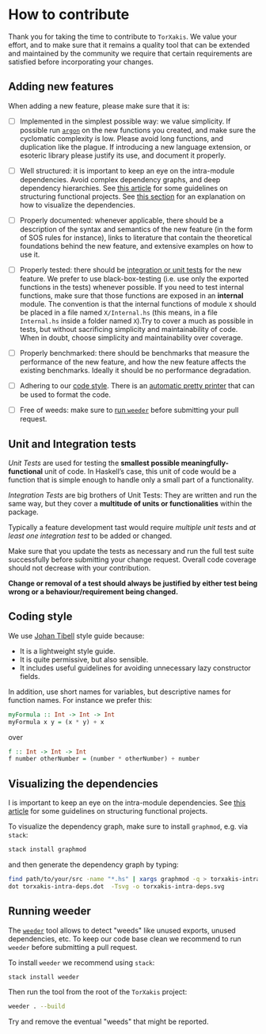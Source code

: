 # How to contribute

Thank you for taking the time to contribute to `TorXakis`. We value your
effort, and to make sure that it remains a quality tool that can be extended
and maintained by the community we require that certain requirements are
satisfied before incorporating your changes.

## Adding new features

When adding a new feature, please make sure that it is:

- [ ] Implemented in the simplest possible way: we value simplicity. If
  possible run [`argon`](https://github.com/rubik/argon) on the new functions
  you created, and make sure the cyclomatic complexity is low. Please avoid
  long functions, and duplication like the plague. If introducing a new
  language extension, or esoteric library please justify its use, and document
  it properly.
- [ ] Well structured: it is important to keep an eye on the intra-module
  dependencies. Avoid complex dependency graphs, and deep dependency
  hierarchies. See [this
  article](http://evelinag.com/blog/2014/06-09-comparing-dependency-networks/#.WjK62PZrxhE)
  for some guidelines on structuring functional projects. See [this
  section](#visualizing-the-dependencies) for an explanation on how to
  visualize the dependencies.
- [ ] Properly documented: whenever applicable, there should be a description
  of the syntax and semantics of the new feature (in the form of SOS rules for
  instance), links to literature that contain the theoretical foundations
  behind the new feature, and extensive examples on how to use it.
- [ ] Properly tested: there should be [integration or unit
  tests](#integration-and-unit-tests) for the new feature. We prefer to use
  black-box-testing (i.e. use only the exported functions in the tests)
  whenever possible. If you need to test internal functions, make sure that
  those functions are exposed in an **internal** module. The convention is that
  the internal functions of module `X` should be placed in a file named
  `X/Internal.hs` (this means, in a file `Internal.hs` inside a folder named
  `X`).Try to cover a much as possible in tests, but without sacrificing
  simplicity and maintainability of code. When in doubt, choose simplicity and
  maintainability over coverage.
- [ ] Properly benchmarked: there should be benchmarks that measure the
  performance of the new feature, and how the new feature affects the existing
  benchmarks. Ideally it should be no performance degradation.
- [ ] Adhering to our [code style](#code-style). There is an [automatic
  pretty printer](https://github.com/commercialhaskell/hindent) that can be
  used to format the code.
- [ ] Free of weeds: make sure to [run `weeder`](#running-weeder) before
  submitting your pull request.

      
## Unit and Integration tests

_Unit Tests_ are used for testing the **smallest possible
meaningfully-functional** unit of code. In Haskell’s case, this unit of code
would be a function that is simple enough to handle only a small part of a
functionality.

_Integration Tests_ are big brothers of Unit Tests: They are written and run
the same way, but they cover a **multitude of units or functionalities** within
the package.

Typically a feature development tast would require _multiple unit tests_ and
_at least one integration test_ to be added or changed.

Make sure that you update the tests as necessary and run the full test suite
successfully before submitting your change request. Overall code coverage
should not decrease with your contribution.

**Change or removal of a test should always be justified by either test being
wrong or a behaviour/requirement being changed.**

## Coding style

We
use
[Johan Tibell](https://github.com/tibbe/haskell-style-guide/blob/master/haskell-style.md) style
guide because:

- It is a lightweight style guide.
- It is quite permissive, but also sensible.
- It includes useful guidelines for avoiding unnecessary lazy constructor
  fields.

In addition, use short names for variables, but descriptive names for function
names. For instance we prefer this:

```haskell
myFormula :: Int -> Int -> Int
myFormula x y = (x * y) + x
```

over 

```haskell
f :: Int -> Int -> Int
f number otherNumber = (number * otherNumber) + number
```

## Visualizing the dependencies

I is important to keep an eye on the intra-module dependencies. See [this
article](http://evelinag.com/blog/2014/06-09-comparing-dependency-networks/#.WjK62PZrxhE)
for some guidelines on structuring functional projects.

To visualize the dependency graph, make sure to install `graphmod`, e.g. via `stack`:

```sh
stack install graphmod
```

and then generate the dependency graph by typing:

```sh
find path/to/your/src -name "*.hs" | xargs graphmod -q > torxakis-intra-deps.dotq
dot torxakis-intra-deps.dot  -Tsvg -o torxakis-intra-deps.svg
```

## Running weeder

The [`weeder`](https://github.com/ndmitchell/weeder#readme) tool allows to
detect "weeds" like unused exports, unused dependencies, etc. To keep our
code base clean we recommend to run `weeder` before submitting a pull request.

To install `weeder` we recommend using `stack`:


```sh
stack install weeder
```

Then run the tool from the root of the `TorXakis` project:

```sh
weeder . --build
```

Try and remove the eventual "weeds" that might be reported.
